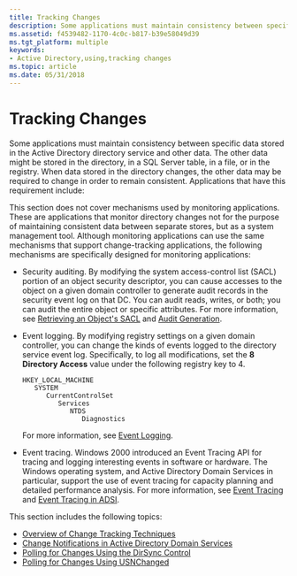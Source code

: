 ```yaml
---
title: Tracking Changes
description: Some applications must maintain consistency between specific data stored in the Active Directory directory service and other data.
ms.assetid: f4539482-1170-4c0c-b817-b39e58049d39
ms.tgt_platform: multiple
keywords:
- Active Directory,using,tracking changes
ms.topic: article
ms.date: 05/31/2018
---
```


# Tracking Changes

Some applications must maintain consistency between specific data stored in the Active Directory directory service and other data. The other data might be stored in the directory, in a SQL Server table, in a file, or in the registry. When data stored in the directory changes, the other data may be required to change in order to remain consistent. Applications that have this requirement include:

This section does not cover mechanisms used by monitoring applications. These are applications that monitor directory changes not for the purpose of maintaining consistent data between separate stores, but as a system management tool. Although monitoring applications can use the same mechanisms that support change-tracking applications, the following mechanisms are specifically designed for monitoring applications:

-   Security auditing. By modifying the system access-control list (SACL) portion of an object security descriptor, you can cause accesses to the object on a given domain controller to generate audit records in the security event log on that DC. You can audit reads, writes, or both; you can audit the entire object or specific attributes. For more information, see [Retrieving an Object's SACL](retrieving-an-objectampaposs-sacl.md) and [Audit Generation](/windows/desktop/SecAuthZ/audit-generation).
-   Event logging. By modifying registry settings on a given domain controller, you can change the kinds of events logged to the directory service event log. Specifically, to log all modifications, set the **8 Directory Access** value under the following registry key to 4.

    ```
    HKEY_LOCAL_MACHINE
       SYSTEM
          CurrentControlSet
             Services
                NTDS
                   Diagnostics
    ```

    For more information, see [Event Logging](/windows/desktop/EventLog/event-logging).

-   Event tracing. Windows 2000 introduced an Event Tracing API for tracing and logging interesting events in software or hardware. The Windows operating system, and Active Directory Domain Services in particular, support the use of event tracing for capacity planning and detailed performance analysis. For more information, see [Event Tracing](/windows/desktop/ETW/event-tracing-portal) and [Event Tracing in ADSI](/windows/desktop/ADSI/adsi-and-etw).

This section includes the following topics:

-   [Overview of Change Tracking Techniques](overview-of-change-tracking-techniques.md)
-   [Change Notifications in Active Directory Domain Services](change-notifications-in-active-directory-domain-services.md)
-   [Polling for Changes Using the DirSync Control](polling-for-changes-using-the-dirsync-control.md)
-   [Polling for Changes Using USNChanged](polling-for-changes-using-usnchanged.md)

 

 